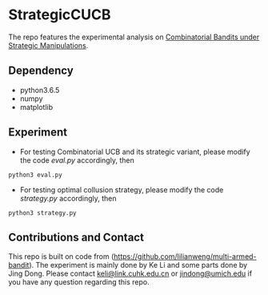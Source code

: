 # StrategicCUCB

The repo features the experimental analysis on [Combinatorial Bandits under Strategic Manipulations](https://arxiv.org/abs/2102.12722).

## Dependency

* python3.6.5
* numpy
* matplotlib


## Experiment

* For testing Combinatorial UCB and its strategic variant, please modify the code *eval.py* accordingly, then
```
python3 eval.py
```
* For testing optimal collusion strategy, please modify the code *strategy.py* accordingly, then
```
python3 strategy.py
```

## Contributions and Contact

This repo is built on code from (https://github.com/lilianweng/multi-armed-bandit). 
The experiment is mainly done by Ke Li and some parts done by Jing Dong.
Please contact keli@link.cuhk.edu.cn or jindong@umich.edu if you have any question regarding this repo. 

